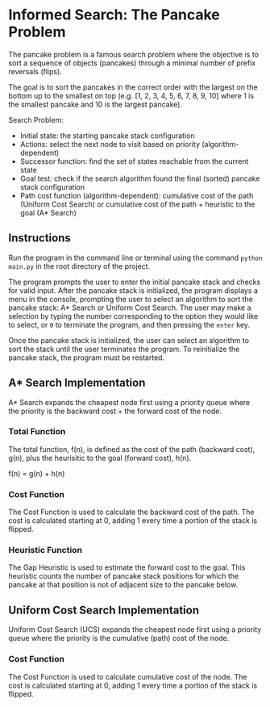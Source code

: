 # Informed Search: The Pancake Problem

The pancake problem is a famous search problem where the objective is to sort a sequence of objects (pancakes) through a minimal number of prefix reversals (flips).

The goal is to sort the pancakes in the correct order with the largest on the bottom up to the smallest on top (e.g. [1, 2, 3, 4, 5, 6, 7, 8, 9, 10] where 1 is the smallest pancake and 10 is the largest pancake).

Search Problem:
- Initial state: the starting pancake stack configuration
- Actions: select the next node to visit based on priority (algorithm-dependent)
- Successor function: find the set of states reachable from the current state
- Goal test: check if the search algorithm found the final (sorted) pancake stack configuration
- Path cost function (algorithm-dependent): cumulative cost of the path (Uniform Cost Search) or cumulative cost of the path + heuristic to the goal (A* Search)

## Instructions
Run the program in the command line or terminal using the command `python main.py` in the root directory of the project.

The program prompts the user to enter the initial pancake stack and checks for valid input. After the pancake stack is initialized, the program displays a menu in the console, prompting the user to select an algorithm to sort the pancake stack: A* Search or Uniform Cost Search. The user may make a selection by typing the number corresponding to the option they would like to select, or `0` to terminate the program, and then pressing the `enter` key.

Once the pancake stack is initialized, the user can select an algorithm to sort the stack until the user terminates the program. To reinitialize the pancake stack, the program must be restarted.

## A* Search Implementation 
A* Search expands the cheapest node first using a priority queue where the priority is the backward cost + the forward cost of the node.

### Total Function
The total function, f(n), is defined as the cost of the path (backward cost), g(n), plus the heurisitic to the goal (forward cost), h(n).

f(n) = g(n) + h(n)

### Cost Function
The Cost Function is used to calculate the backward cost of the path. The cost is calculated starting at 0, adding 1 every time a portion of the stack is flipped.

### Heuristic Function
The Gap Heuristic is used to estimate the forward cost to the goal. This heuristic counts the number of pancake stack positions for which the pancake at that position is not of adjacent size to the pancake below.

## Uniform Cost Search Implementation
Uniform Cost Search (UCS) expands the cheapest node first using a priority queue where the priority is the cumulative (path) cost of the node.

### Cost Function
The Cost Function is used to calculate cumulative cost of the node. The cost is calculated starting at 0, adding 1 every time a portion of the stack is flipped.